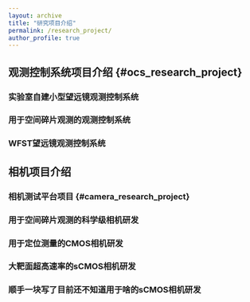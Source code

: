 ```yaml
---
layout: archive
title: "研究项目介绍"
permalink: /research_project/
author_profile: true
---
```


## 观测控制系统项目介绍 {#ocs_research_project}

### 实验室自建小型望远镜观测控制系统

### 用于空间碎片观测的观测控制系统

### WFST望远镜观测控制系统

## 相机项目介绍

### 相机测试平台项目 {#camera_research_project}

### 用于空间碎片观测的科学级相机研发

### 用于定位测量的CMOS相机研发

### 大靶面超高速率的sCMOS相机研发

### 顺手一块写了目前还不知道用于啥的sCMOS相机研发